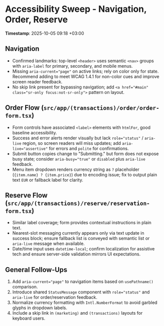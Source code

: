 # Accessibility Sweep - Navigation, Order, Reserve

**Timestamp**: 2025-10-05 09:18 +03:00

## Navigation
- Confirmed landmarks: top-level `<header>` uses semantic `<nav>` groups with `aria-label` for primary, secondary, and mobile menus.
- Missing `aria-current="page"` on active links; rely on color only for state. Recommend adding to meet WCAG 1.4.1 for non-color cues and improve screen reader feedback.
- No skip link present for bypassing navigation; add `<a href="#main" class="sr-only focus:not-sr-only">` pattern on layout.

## Order Flow (`src/app/(transactions)/order/order-form.tsx`)
- Form controls have associated `<label>` elements with `htmlFor`, good baseline accessibility.
- Success and error alerts render visually but lack `role="status"` / `aria-live` region, so screen readers will miss updates; add `aria-live="assertive"` for errors and `polite` for confirmations.
- Submit button copies change to "Submitting." but form does not expose busy state; consider `aria-busy="true"` or `disabled` plus `aria-live` feedback.
- Menu item dropdown renders currency string as `?` placeholder (`{item.name} ? {item.price}`) due to encoding issue; fix to output plain text `EUR` or fallback label for clarity.

## Reserve Flow (`src/app/(transactions)/reserve/reservation-form.tsx`)
- Similar label coverage; form provides contextual instructions in plain text.
- Nearest-slot messaging currently appears only via text update in success block; ensure fallback list is conveyed with semantic list or `aria-live` message when available.
- Date/time input uses `datetime-local`; confirm localization for assistive tech and ensure server-side validation mirrors UI expectations.

## General Follow-Ups
1. Add `aria-current="page"` to navigation items based on `usePathname()` comparison.
2. Introduce shared `StatusMessage` component with `role="status"` and `aria-live` for order/reservation feedback.
3. Normalize currency formatting with `Intl.NumberFormat` to avoid garbled glyphs in dropdown labels.
4. Include a skip link in `(marketing)` and `(transactions)` layouts for keyboard users.

